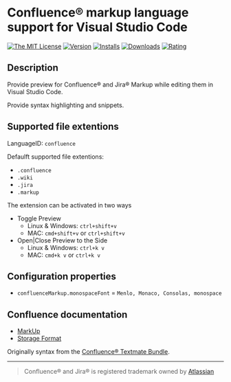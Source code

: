 # Confluence® markup language support for Visual Studio Code

[![The MIT License](https://img.shields.io/badge/license-MIT-brightgreen.svg?style=flat-square)](https://github.com/denco/vscode-confluence-markup/blob/master/LICENSE)
[![Version](https://vsmarketplacebadge.apphb.com/version-short/denco.confluence-markup.svg?style=flat-square)](https://marketplace.visualstudio.com/items?itemName=denco.confluence-markup)
[![Installs](https://vsmarketplacebadge.apphb.com/installs-short/denco.confluence-markup.svg?style=flat-square)](https://marketplace.visualstudio.com/items?itemName=denco.confluence-markup)
[![Downloads](https://vsmarketplacebadge.apphb.com/downloads-short/denco.confluence-markup.svg?style=flat-square)](https://marketplace.visualstudio.com/items?itemName=denco.confluence-markup)
[![Rating](https://vsmarketplacebadge.apphb.com/rating-short/denco.confluence-markup.svg?style=flat-square)](https://marketplace.visualstudio.com/items?itemName=denco.confluence-markup)

## Description

Provide preview for Confluence® and Jira® Markup while editing them in Visual Studio Code.

Provide syntax highlighting and snippets.

## Supported file extentions

LanguageID: `confluence`

Defaulft supported file extentions:

- `.confluence`
- `.wiki`
- `.jira`
- `.markup`

The extension can be activated in two ways

- Toggle Preview
  - Linux & Windows: `ctrl+shift+v`
  - MAC: `cmd+shift+v` or `ctrl+shift+v`
- Open|Close Preview to the Side
  - Linux & Windows: `ctrl+k v`
  - MAC: `cmd+k v` or `ctrl+k v`

## Configuration properties

- `confluenceMarkup.monospaceFont` = `Menlo, Monaco, Consolas, monospace`

## Confluence documentation

- [MarkUp](https://confluence.atlassian.com/doc/confluence-wiki-markup-251003035.html)
- [Storage Format](https://confluence.atlassian.com/doc/confluence-storage-format-790796544.html)

Originally syntax from the [Confluence® Textmate Bundle](https://github.com/alkemist/Confluence.tmbundle).

----

> Confluence® and Jira® is registered trademark owned by [Atlassian](https://www.atlassian.com/)
